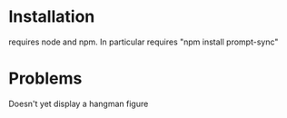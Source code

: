 # Installation

requires node and npm. In particular requires "npm install prompt-sync"

# Problems
Doesn't yet display a hangman figure
